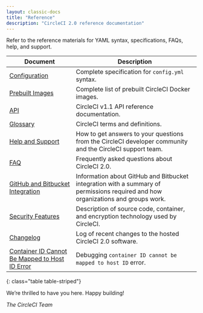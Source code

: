 ```yaml
---
layout: classic-docs
title: "Reference"
description: "CircleCI 2.0 reference documentation"
---
```


Refer to the reference materials for YAML syntax, specifications, FAQs, help, and support.

Document | Description
----|----------
<a href="{{ site.baseurl }}/2.0/configuration-reference/">Configuration</a> | Complete specification for `config.yml` syntax.
<a href="{{ site.baseurl }}/2.0/circleci-images/">Prebuilt Images</a> | Complete list of prebuilt CircleCI Docker images.
<a href="{{ site.baseurl }}/2.0/v1-reference/">API</a> | CircleCI v1.1 API reference documentation.
<a href="{{ site.baseurl }}/2.0/glossary/">Glossary</a> | CircleCI terms and definitions.
<a href="{{ site.baseurl }}/2.0/help-and-support/">Help and Support</a> | How to get answers to your questions from the CircleCI developer community and the CircleCI support team.
<a href="{{ site.baseurl }}/2.0/faq/">FAQ</a> | Frequently asked questions about CircleCI 2.0.
<a href="{{ site.baseurl }}/2.0/gh-bb-integration/">GitHub and Bitbucket Integration</a> | Information about GitHub and Bitbucket integration with a summary of permissions required and how organizations and groups work.
<a href="{{ site.baseurl }}/2.0/security/">Security Features</a> | Description of source code, container, and encryption technology used by CircleCI.
<a href="https://circleci.com/changelog">Changelog</a> | Log of recent changes to the hosted CircleCI 2.0 software.
<a href="{{ site.baseurl }}/2.0/high-uid-error/">Container ID Cannot Be Mapped to Host ID Error</a> | Debugging `container ID cannot be mapped to host ID` error.
{: class="table table-striped"}

We’re thrilled to have you here. Happy building!

_The CircleCI Team_

